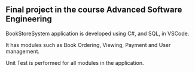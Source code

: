 ## Final project in the course Advanced Software Engineering

BookStoreSystem application is developed using C#, and SQL, in VSCode. 

It has modules such as Book Ordering, Viewing, Payment and User management.

Unit Test is performed for all modules in the application.
